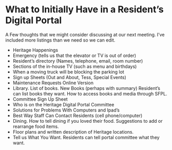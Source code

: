 # What to Initially Have in a Resident’s Digital Portal

A Few thoughts that we might consider discussing at our next
meeting. I’ve included more listings than we need so we can edit.

* Heritage Happenings
* Emergency (tells us that the elevator or TV is out of order)
* Resident’s directory (Names, telephone, email, room number)
* Sections of the in-house TV (such as menu and birthdays)
* When a moving truck will be blocking the parking lot
* Sign up Sheets (Out and About, Tess, Special Events)
* Maintenance Requests Online Version
* Library. List of books. New Books (perhaps with summary) Resident’s can list books they want. How to access books and media through SFPL.
* Committee Sign Up Sheet
* Who is on the Heritage Digital Portal Committee
* Solutions for Problems With Computers and Ipad’s
* Best Way Staff Can Contact Residents (cell phone/computer)
* Dining. How to tell dining if you loved their food. Suggestions to add or rearrange food items.
* Floor plans and written description of Heritage locations.
* Tell us What You Want. Residents can tell portal committee what they want.

